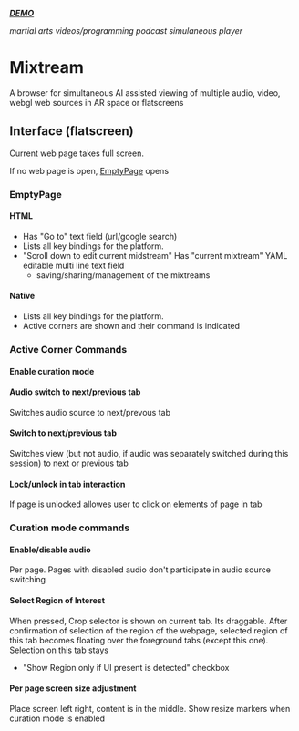 ***[DEMO](https://youtu.be/aioqZzsC3Sc)***

*martial arts videos/programming podcast simulaneous player*

# Mixtream
A browser for simultaneous AI assisted viewing of multiple audio, video, webgl web sources in AR space or flatscreens


## Interface (flatscreen)

Current web page takes full screen.

If no web page is open, [EmptyPage](#EmptyPage) opens

### EmptyPage
#### HTML

  - Has "Go to" text field (url/google search)
  - Lists all key bindings for the platform.
  - "Scroll down to edit current midstream" Has "current mixtream" YAML editable multi line text field
     - saving/sharing/management of the mixtreams
#### Native
  - Lists all key bindings for the platform.
  - Active corners are shown and their command is indicated

### Active Corner Commands
#### Enable curation mode

#### Audio switch to next/previous tab

Switches audio source to next/prevous tab

#### Switch to next/previous tab

Switches view (but not audio, if audio was separately switched during this session) to next or previous tab

#### Lock/unlock in tab interaction

If page is unlocked allowes user to click on elements of page in tab


### Curation mode commands
#### Enable/disable audio
Per page. Pages with disabled audio don't participate in audio source switching


#### Select Region of Interest

When pressed, Crop selector is shown on current tab. Its draggable. After confirmation of selection of the region of the webpage, selected region of this tab becomes floating over the foreground tabs (except this one). Selection on this tab stays
 - "Show Region only if UI present is detected" checkbox

#### Per page screen size adjustment

Place screen left right, content is in the middle. Show resize markers when curation mode is enabled




